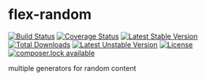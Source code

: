 # flex-random

[![Build Status](https://travis-ci.org/elnebuloso/flex-random.svg?branch=master)](https://travis-ci.org/elnebuloso/flex-random)
[![Coverage Status](https://coveralls.io/repos/github/elnebuloso/flex-random/badge.svg?branch=master)](https://coveralls.io/github/elnebuloso/flex-random?branch=master)
[![Latest Stable Version](https://poser.pugx.org/elnebuloso/flex-random/version)](https://packagist.org/packages/elnebuloso/flex-random)
[![Total Downloads](https://poser.pugx.org/elnebuloso/flex-random/downloads)](https://packagist.org/packages/elnebuloso/flex-random)
[![Latest Unstable Version](https://poser.pugx.org/elnebuloso/flex-random/v/unstable)](//packagist.org/packages/elnebuloso/flex-random)
[![License](https://poser.pugx.org/elnebuloso/flex-random/license)](https://packagist.org/packages/elnebuloso/flex-random)
[![composer.lock available](https://poser.pugx.org/elnebuloso/flex-random/composerlock)](https://packagist.org/packages/elnebuloso/flex-random)

multiple generators for random content